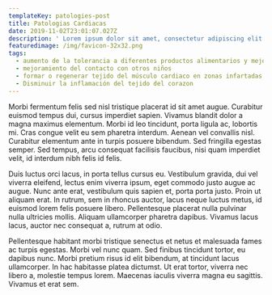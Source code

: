 ```yaml
---
templateKey: patologies-post
title: Patologias Cardiacas
date: 2019-11-02T23:01:07.027Z
description: ' Lorem ipsum dolor sit amet, consectetur adipiscing elit. Suspendisse ut nisi nisl. Lorem ipsum dolor sit amet, consectetur adipiscing elit. Nullam congue tempor ornare. Nulla tellus dui, tincidunt ac ante eu, efficitur ultricies ex. Proin vel sagittis arcu. Ut vitae vestibulum odio, eget dictum massa. Nunc porta erat a purus rhoncus fermentum. Etiam porttitor a nulla vestibulum vehicula. '
featuredimage: /img/favicon-32x32.png
tags:
  - aumento de la tolerancia a diferentes productos alimentarios y mejoramiento de la digestion
  - mejoramiento del contacto con otros niños
  - formar o regenerar tejido del músculo cardiaco en zonas infartadas (infarto reciente)
  - Disminuir la inflamación del tejido del corazon
---
```

 Morbi fermentum felis sed nisl tristique placerat id sit amet augue. Curabitur euismod tempus dui, cursus imperdiet sapien. Vivamus blandit dolor a magna maximus elementum. Morbi id leo tincidunt, porta ligula ac, lobortis mi. Cras congue velit eu sem pharetra interdum. Aenean vel convallis nisl. Curabitur elementum ante in turpis posuere bibendum. Sed fringilla egestas semper. Sed tempus, arcu consequat facilisis faucibus, nisi quam imperdiet velit, id interdum nibh felis id felis. 



 Duis luctus orci lacus, in porta tellus cursus eu. Vestibulum gravida, dui vel viverra eleifend, lectus enim viverra ipsum, eget commodo justo augue ac augue. Nunc ante erat, vestibulum quis sapien et, porta porta justo. Proin ut aliquam erat. In rutrum, sem in rhoncus auctor, lacus neque luctus metus, id euismod lorem felis posuere libero. Pellentesque placerat nulla pulvinar nulla ultricies mollis. Aliquam ullamcorper pharetra dapibus. Vivamus lacus lacus, auctor nec consequat a, rutrum at odio.



Pellentesque habitant morbi tristique senectus et netus et malesuada fames ac turpis egestas. Morbi vel nunc quam. Sed finibus tincidunt tortor, eu dapibus nunc. Morbi pretium risus id elit bibendum, at tincidunt lacus ullamcorper. In hac habitasse platea dictumst. Ut erat tortor, viverra nec libero a, molestie tempus lorem. Maecenas iaculis viverra magna eu sagittis. Vivamus et erat sem.
